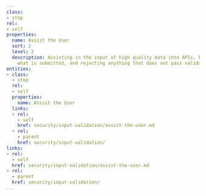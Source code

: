 ```yaml
---
class:
- stop
rel:
- self
properties:
  name: Assist the User
  sort: 2
  level: 2
  description: Assisting in the input of high quality data into APIs, by validating
    what is submitted, and rejecting anything that does not pass validation.
entities:
- class:
  - stop
  rel:
  - self
  properties:
    name: Assist the User
  links:
  - rel:
    - self
    href: security/input-validation/assist-the-user.md
  - rel:
    - parent
    href: security/input-validation/
links:
- rel:
  - self
  href: security/input-validation/assist-the-user.md
- rel:
  - parent
  href: security/input-validation/
...
```

